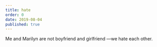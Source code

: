 ```yaml
---
title: hate
order: 0
date: 2019-08-04
published: true
---
```


Me and Marilyn
are not boyfriend and girlfriend
—we hate each other.
